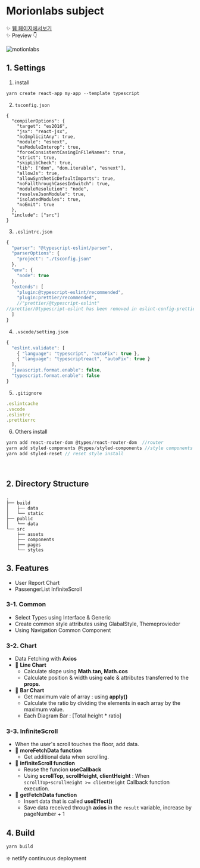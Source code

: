 # Morionlabs subject
✨ [웹 페이지에서보기](https://motionlabs-subject.netlify.app/) <br/>
✨ Preview 👇 <br/>

![motionlabs](https://user-images.githubusercontent.com/88074487/149668589-8f98bb5a-5bca-488a-aa4c-20257ade02dc.gif)


## 1. Settings
1. install

```jsx
yarn create react-app my-app --template typescript
```

2. `tsconfig.json`

```
{
  "compilerOptions": {
    "target": "es2016",
    "jsx": "react-jsx",
    "noImplicitAny": true,
    "module": "esnext",
    "esModuleInterop": true,
    "forceConsistentCasingInFileNames": true,
    "strict": true,
    "skipLibCheck": true,
    "lib": ["dom", "dom.iterable", "esnext"],
    "allowJs": true,
    "allowSyntheticDefaultImports": true,
    "noFallthroughCasesInSwitch": true,
    "moduleResolution": "node",
    "resolveJsonModule": true,
    "isolatedModules": true,
    "noEmit": true
  },
  "include": ["src"]
}
```

3. `.eslintrc.json`

```jsx
{
  "parser": "@typescript-eslint/parser",
  "parserOptions": {
    "project": "./tsconfig.json"
  },
  "env": {
    "node": true
  },
  "extends": [
    "plugin:@typescript-eslint/recommended",
    "plugin:prettier/recommended",
    //"prettier/@typescript-eslint" 
//prettier/@typescript-eslint has been removed in eslint-config-prettier v8.0.0.
  ]
}
```

4. `.vscode/setting.json`

```jsx
{
  "eslint.validate": [
    { "language": "typescript", "autoFix": true },
    { "language": "typescriptreact", "autoFix": true }
  ],
  "javascript.format.enable": false,
  "typescript.format.enable": false
}
```

5. `.gitignore`

```jsx
.eslintcache
.vscode
.eslintrc
.prettierrc
```

6. Others install

```jsx
yarn add react-router-dom @types/react-router-dom  //router
yarn add styled-components @types/styled-components //style components
yarn add styled-reset // reset style install
```
<br />

## 2. Directory Structure
```
.
├── build
│   ├── data
│   └── static
├── public
│   └── data
└── src
    ├── assets
    ├── components
    ├── pages
    └── styles
```

## 3. Features
- User Report Chart 
- PassengerList InfiniteScroll

### 3-1. Common
- Select Types using Interface & Generic
- Create common style attributes using GlabalStyle, Themeprovieder
- Using Navigation Common Component

### 3-2. Chart
- Data Fetching with **Axios**
- 📎 **Line Chart**
  - Calculate slope using **Math.tan, Math.cos**
  - Calculate position & width using **calc** & attributes transferred to the **props**.
- 📎 **Bar Chart**
  - Get maximum vale of array : using **apply()**
  - Calculate the ratio by dividing the elements in each array by the maximum value.
  - Each Diagram Bar : [Total height * ratio]

### 3-3. InfiniteScroll
- When the user's scroll touches the floor, add data.
- 📎 **moreFetchData function**
  - Get additional data when scrolling.
- 📎 **infiniteScroll function**
  - Reuse the funcion **useCallback**
  - Using **scrollTop, scrollHeight, clientHeight** : When `scrollTop+scrollHeight >= clientHeight` Callback function execution.
- 📎 **getFetchData function**
  - Insert data that is called **useEffect()**
  - Save data received through **axios** in the `result` variable, increase by pageNumber + 1

## 4. Build
```jsx
yarn build
```
❇️ netlify continuous deployment

